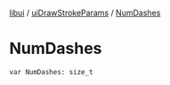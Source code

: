 [libui](../index.md) / [uiDrawStrokeParams](index.md) / [NumDashes](./-num-dashes.md)

# NumDashes

`var NumDashes: size_t`